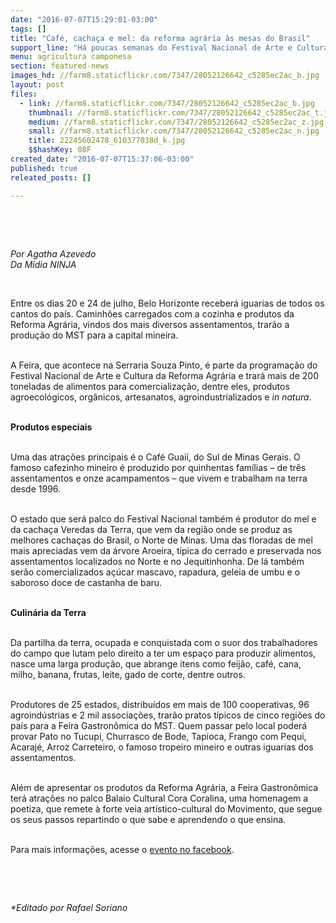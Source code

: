 ```yaml
---
date: "2016-07-07T15:29:01-03:00"
tags: []
title: "Café, cachaça e mel: da reforma agrária às mesas do Brasil"
support_line: "Há poucas semanas do Festival Nacional de Arte e Cultura da Reforma Agrária, a grande atração é a riqueza da produção do MST."
menu: agricultura camponesa
section: featured-news
images_hd: //farm8.staticflickr.com/7347/28052126642_c5285ec2ac_b.jpg
layout: post
files:
  - link: //farm8.staticflickr.com/7347/28052126642_c5285ec2ac_b.jpg
    thumbnail: //farm8.staticflickr.com/7347/28052126642_c5285ec2ac_t.jpg
    medium: //farm8.staticflickr.com/7347/28052126642_c5285ec2ac_z.jpg
    small: //farm8.staticflickr.com/7347/28052126642_c5285ec2ac_n.jpg
    title: 22245602478_610377038d_k.jpg
    $$hashKey: 08F
created_date: "2016-07-07T15:37:06-03:00"
published: true
releated_posts: []

---
```

<p>&nbsp;</p>

<p>&nbsp;</p>

<p><em>Por Agatha Azevedo<br />
Da M&iacute;dia NINJA</em></p>

<p>&nbsp;</p>

<p>Entre os dias 20 e 24 de julho, Belo Horizonte receber&aacute; iguarias de todos os cantos do pa&iacute;s. Caminh&otilde;es carregados com a cozinha e produtos da Reforma Agr&aacute;ria, vindos dos mais diversos assentamentos, trar&atilde;o a produ&ccedil;&atilde;o do MST para a capital mineira.</p>

<p><br />
A Feira, que acontece na Serraria Souza Pinto, &eacute; parte da programa&ccedil;&atilde;o do Festival Nacional de Arte e Cultura da Reforma Agr&aacute;ria e trar&aacute; mais de 200 toneladas de alimentos para comercializa&ccedil;&atilde;o, dentre eles, produtos agroecol&oacute;gicos, org&acirc;nicos, artesanatos, agroindustrializados e <em>in natura</em>.</p>

<p><br />
<strong>Produtos especiais</strong></p>

<p><br />
Uma das atra&ccedil;&otilde;es principais &eacute; o Caf&eacute; Guai&iacute;, do Sul de Minas Gerais. O famoso cafezinho mineiro &eacute; produzido por quinhentas fam&iacute;lias &ndash; de tr&ecirc;s assentamentos e onze acampamentos &ndash; que vivem e trabalham na terra desde 1996.</p>

<p><br />
O estado que ser&aacute; palco do Festival Nacional tamb&eacute;m &eacute; produtor do mel e da cacha&ccedil;a Veredas da Terra, que vem da regi&atilde;o onde se produz as melhores cacha&ccedil;as do Brasil, o Norte de Minas. Uma das floradas de mel mais apreciadas vem da &aacute;rvore Aroeira, t&iacute;pica do cerrado e preservada nos assentamentos localizados no Norte e no Jequitinhonha. De l&aacute; tamb&eacute;m ser&atilde;o comercializados a&ccedil;&uacute;car mascavo, rapadura, geleia de umbu e o saboroso doce de castanha de baru.</p>

<p><br />
<strong>Culin&aacute;ria da Terra</strong></p>

<p><br />
Da partilha da terra, ocupada e conquistada com o suor dos trabalhadores do campo que lutam pelo direito a ter um espa&ccedil;o para produzir alimentos, nasce uma larga produ&ccedil;&atilde;o, que abrange itens como feij&atilde;o, caf&eacute;, cana, milho, banana, frutas, leite, gado de corte, dentre outros.</p>

<p><br />
Produtores de 25 estados, distribu&iacute;dos em mais de 100 cooperativas, 96 agroind&uacute;strias e 2 mil associa&ccedil;&otilde;es, trar&atilde;o pratos t&iacute;picos de cinco regi&otilde;es do pa&iacute;s para a Feira Gastron&ocirc;mica do MST. Quem passar pelo local poder&aacute; provar Pato no Tucupi, Churrasco de Bode, Tapioca, Frango com Pequi, Acaraj&eacute;, Arroz Carreteiro, o famoso tropeiro mineiro e outras iguarias dos assentamentos.</p>

<p><br />
Al&eacute;m de apresentar os produtos da Reforma Agr&aacute;ria, a Feira Gastron&ocirc;mica ter&aacute; atra&ccedil;&otilde;es no palco Balaio Cultural Cora Coralina, uma homenagem a poetiza, que remete &agrave; forte veia art&iacute;stico-cultural do Movimento, que segue os seus passos repartindo o que sabe e aprendendo o que ensina.</p>

<p><br />
Para mais informa&ccedil;&otilde;es, acesse o <a href="https://goo.gl/P9qI8j">evento no facebook</a>.</p>

<p>&nbsp;</p>

<p>&nbsp;</p>

<p><em>*Editado por Rafael Soriano</em></p>
